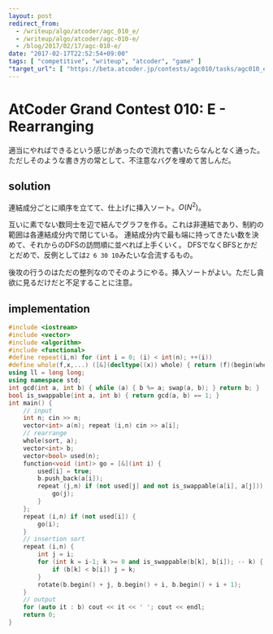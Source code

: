 ```yaml
---
layout: post
redirect_from:
  - /writeup/algo/atcoder/agc_010_e/
  - /writeup/algo/atcoder/agc-010-e/
  - /blog/2017/02/17/agc-010-e/
date: "2017-02-17T22:52:54+09:00"
tags: [ "competitive", "writeup", "atcoder", "game" ]
"target_url": [ "https://beta.atcoder.jp/contests/agc010/tasks/agc010_e" ]
---
```


# AtCoder Grand Contest 010: E - Rearranging

適当にやればできるという感じがあったので流れで書いたらなんとなく通った。ただしそのような書き方の常として、不注意なバグを埋めて苦しんだ。

## solution

連結成分ごとに順序を立てて、仕上げに挿入ソート。$O(N^2)$。

互いに素でない数同士を辺で結んでグラフを作る。これは非連結であり、制約の範囲は各連結成分内で閉じている。
連結成分内で最も端に持ってきたい数を決めて、それからのDFSの訪問順に並べれば上手くいく。
DFSでなくBFSとかだとだめで、反例としては`2 6 30 10`みたいな合流するもの。

後攻の行うのはただの整列なのでそのようにやる。挿入ソートがよい。ただし貪欲に見るだけだと不足することに注意。

## implementation

``` c++
#include <iostream>
#include <vector>
#include <algorithm>
#include <functional>
#define repeat(i,n) for (int i = 0; (i) < int(n); ++(i))
#define whole(f,x,...) ([&](decltype((x)) whole) { return (f)(begin(whole), end(whole), ## __VA_ARGS__); })(x)
using ll = long long;
using namespace std;
int gcd(int a, int b) { while (a) { b %= a; swap(a, b); } return b; }
bool is_swappable(int a, int b) { return gcd(a, b) == 1; }
int main() {
    // input
    int n; cin >> n;
    vector<int> a(n); repeat (i,n) cin >> a[i];
    // rearrange
    whole(sort, a);
    vector<int> b;
    vector<bool> used(n);
    function<void (int)> go = [&](int i) {
        used[i] = true;
        b.push_back(a[i]);
        repeat (j,n) if (not used[j] and not is_swappable(a[i], a[j])) {
            go(j);
        }
    };
    repeat (i,n) if (not used[i]) {
        go(i);
    }
    // insertion sort
    repeat (i,n) {
        int j = i;
        for (int k = i-1; k >= 0 and is_swappable(b[k], b[i]); -- k) {
            if (b[k] < b[i]) j = k;
        }
        rotate(b.begin() + j, b.begin() + i, b.begin() + i + 1);
    }
    // output
    for (auto it : b) cout << it << ' '; cout << endl;
    return 0;
}
```
